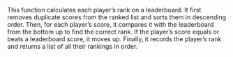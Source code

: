 This function calculates each player’s rank on a leaderboard. It first removes duplicate scores from the ranked list and sorts them in descending order. Then, for each player’s score, it compares it with the leaderboard from the bottom up to find the correct rank. If the player’s score equals or beats a leaderboard score, it moves up. Finally, it records the player’s rank and returns a list of all their rankings in order.